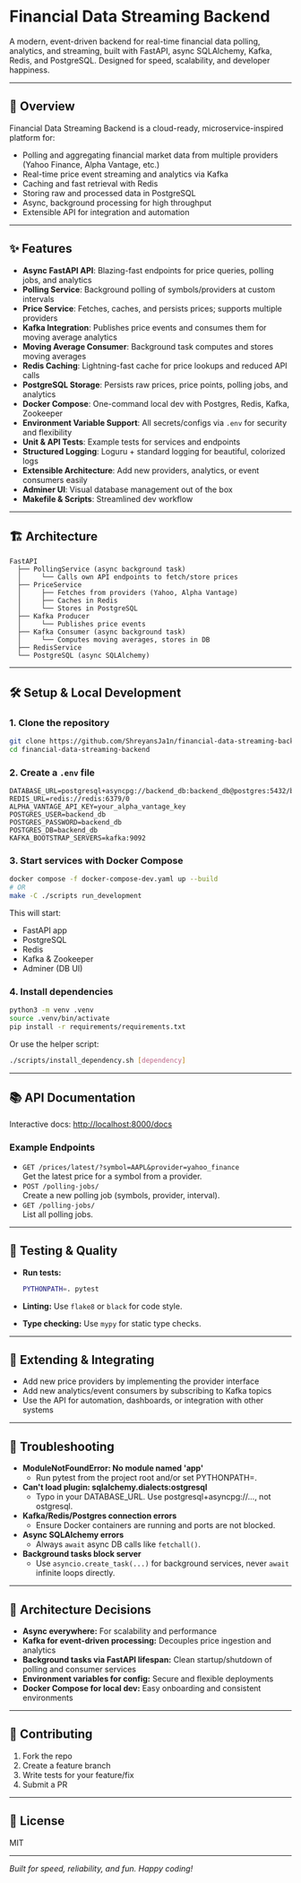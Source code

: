 # Financial Data Streaming Backend

A modern, event-driven backend for real-time financial data polling, analytics, and streaming, built with FastAPI, async SQLAlchemy, Kafka, Redis, and PostgreSQL. Designed for speed, scalability, and developer happiness.

---

## 🚀 Overview

Financial Data Streaming Backend is a cloud-ready, microservice-inspired platform for:

- Polling and aggregating financial market data from multiple providers (Yahoo Finance, Alpha Vantage, etc.)
- Real-time price event streaming and analytics via Kafka
- Caching and fast retrieval with Redis
- Storing raw and processed data in PostgreSQL
- Async, background processing for high throughput
- Extensible API for integration and automation

---

## ✨ Features

- **Async FastAPI API**: Blazing-fast endpoints for price queries, polling jobs, and analytics
- **Polling Service**: Background polling of symbols/providers at custom intervals
- **Price Service**: Fetches, caches, and persists prices; supports multiple providers
- **Kafka Integration**: Publishes price events and consumes them for moving average analytics
- **Moving Average Consumer**: Background task computes and stores moving averages
- **Redis Caching**: Lightning-fast cache for price lookups and reduced API calls
- **PostgreSQL Storage**: Persists raw prices, price points, polling jobs, and analytics
- **Docker Compose**: One-command local dev with Postgres, Redis, Kafka, Zookeeper
- **Environment Variable Support**: All secrets/configs via `.env` for security and flexibility
- **Unit & API Tests**: Example tests for services and endpoints
- **Structured Logging**: Loguru + standard logging for beautiful, colorized logs
- **Extensible Architecture**: Add new providers, analytics, or event consumers easily
- **Adminer UI**: Visual database management out of the box
- **Makefile & Scripts**: Streamlined dev workflow

---

## 🏗️ Architecture

```
FastAPI
  ├── PollingService (async background task)
  │     └── Calls own API endpoints to fetch/store prices
  ├── PriceService
  │     ├── Fetches from providers (Yahoo, Alpha Vantage)
  │     ├── Caches in Redis
  │     └── Stores in PostgreSQL
  ├── Kafka Producer
  │     └── Publishes price events
  ├── Kafka Consumer (async background task)
  │     └── Computes moving averages, stores in DB
  ├── RedisService
  └── PostgreSQL (async SQLAlchemy)
```

---

## 🛠️ Setup & Local Development

### 1. Clone the repository

```sh
git clone https://github.com/ShreyansJa1n/financial-data-streaming-backend
cd financial-data-streaming-backend
```

### 2. Create a `.env` file

```env
DATABASE_URL=postgresql+asyncpg://backend_db:backend_db@postgres:5432/backend_db
REDIS_URL=redis://redis:6379/0
ALPHA_VANTAGE_API_KEY=your_alpha_vantage_key
POSTGRES_USER=backend_db
POSTGRES_PASSWORD=backend_db
POSTGRES_DB=backend_db
KAFKA_BOOTSTRAP_SERVERS=kafka:9092
```

### 3. Start services with Docker Compose

```sh
docker compose -f docker-compose-dev.yaml up --build
# OR
make -C ./scripts run_development
```

This will start:

- FastAPI app
- PostgreSQL
- Redis
- Kafka & Zookeeper
- Adminer (DB UI)

### 4. Install dependencies

```sh
python3 -m venv .venv
source .venv/bin/activate
pip install -r requirements/requirements.txt
```

Or use the helper script:

```sh
./scripts/install_dependency.sh [dependency]
```

---

## 📚 API Documentation

Interactive docs: [http://localhost:8000/docs](http://localhost:8000/docs)

### Example Endpoints

- `GET /prices/latest/?symbol=AAPL&provider=yahoo_finance`  
  Get the latest price for a symbol from a provider.
- `POST /polling-jobs/`  
  Create a new polling job (symbols, provider, interval).
- `GET /polling-jobs/`  
  List all polling jobs.

---

## 🧪 Testing & Quality

- **Run tests:**

  ```sh
  PYTHONPATH=. pytest
  ```

- **Linting:**
  Use `flake8` or `black` for code style.
- **Type checking:**
  Use `mypy` for static type checks.

---

## 🧩 Extending & Integrating

- Add new price providers by implementing the provider interface
- Add new analytics/event consumers by subscribing to Kafka topics
- Use the API for automation, dashboards, or integration with other systems

---

## 🐞 Troubleshooting

- **ModuleNotFoundError: No module named 'app'**
    - Run pytest from the project root and/or set PYTHONPATH=.
- **Can't load plugin: sqlalchemy.dialects:ostgresql**
    - Typo in your DATABASE_URL. Use postgresql+asyncpg://..., not ostgresql.
- **Kafka/Redis/Postgres connection errors**
    - Ensure Docker containers are running and ports are not blocked.
- **Async SQLAlchemy errors**
    - Always `await` async DB calls like `fetchall()`.
- **Background tasks block server**
    - Use `asyncio.create_task(...)` for background services, never `await` infinite loops directly.

---

## 🧠 Architecture Decisions

- **Async everywhere:** For scalability and performance
- **Kafka for event-driven processing:** Decouples price ingestion and analytics
- **Background tasks via FastAPI lifespan:** Clean startup/shutdown of polling and consumer services
- **Environment variables for config:** Secure and flexible deployments
- **Docker Compose for local dev:** Easy onboarding and consistent environments

---

## 🤝 Contributing

1. Fork the repo
2. Create a feature branch
3. Write tests for your feature/fix
4. Submit a PR

---

## 📄 License

MIT

---

*Built for speed, reliability, and fun. Happy coding!*


